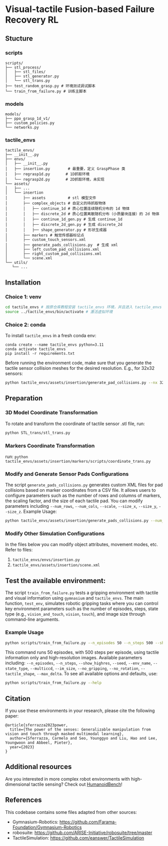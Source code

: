 # Visual-tactile Fusion-based Failure Recovery RL
## Stucture
### scripts
``` text
scripts/
├── stl_process/
│   ├── stl_files/
│   ├── stl_generator.py
│   └── stl_trans.py
├── test_random_grasp.py # 环境测试调试脚本
└── train_from_failure.py # 训练主脚本
```

### models
``` text
models/
├── ppo_grasp_1d_v1/
├── custom_policies.py
└── networks.py
```
### tactile_envs
``` text
tactile_envs/
├── __init__.py
├── envs/
│   ├── __init__.py
│   ├── insertion.py        # 最重要，定义 GraspPhase 类
│   ├── regrasp1d.py       # 1D抓取环境
│   └── regrasp2d.py       # 2D抓取环境，未实现
└── assets/
│   ├── ...
│   └── insertion
│       ├── assets          # stl 模型文件
│       ├── complex_objects # 自定义的待抓取物体
│       │   ├── continue_1d # 质心位置连续随机分布的 1d 物体
│       │   ├── discrete_2d # 质心位置离散随机分布（小质量块连接）的 2d 物体
│       │   ├── continue_1d_gen.py # 生成 continue_1d
│       │   ├── discrete_2d_gen.py # 生成 discrete_2d
│       │   ├── shape_generator.py # 形状生成器
│       ├── markers # 触觉传感器标记点
│       ├── custom_touch_sensors.xml 
│       ├── generate_pads_collisions.py  # 生成 xml
│       ├── left_custom_pad_collisions.xml
│       ├── right_custom_pad_collisions.xml
│       └── scene.xml 
└── utils/
   └── ...
```

## Installation
### Choice 1: venv
```bash
cd tactile_envs # 按原仓库教程安装 tactile_envs 环境，并且进入 tactile_envs 文件夹工作区
source ../tactile_envs/bin/activate # 激活虚拟环境
``` 
### Choice 2: conda 

To install `tactile_envs` in a fresh conda env:
```
conda create --name tactile_envs python=3.11
conda activate tactile_envs
pip install -r requirements.txt
```

Before running the environment code, make sure that you generate the tactile sensor collision meshes for the desired resolution. E.g., for 32x32 sensors:
``` bash
python tactile_envs/assets/insertion/generate_pad_collisions.py --nx 32 --ny 32
```


## Preparation
### 3D Model Coordinate Transformation
To rotate and transform the coordinate of tactile sensor .stl file, run:
``` bash
python STL_trans/stl_trans.py
```
### Markers Coordinate Transformation
run: `python tactile_envs/assets/insertion/markers/scripts/coordinate_trans.py`

### Modify and Generate Sensor Pads Configurations
The script `generate_pads_collisions.py` generates custom XML files for pad collisions based on marker coordinates from a CSV file. It allows users to configure parameters such as the number of rows and columns of markers, the scaling factor, and the size of each tactile pad. You can modify parameters including `--num_rows`, `--num_cols`, `--scale`, `--size_x`, `--size_y`, `--size_z`. 
Example Usage: 
``` bash
python tactile_envs/assets/insertion/generate_pads_collisions.py --num_rows 20 --num_cols 20 --scale 0.0011
```

### Modify Other Simulation Configurations
In the files below you can modify object attributes, movement modes, etc. Refer to files:
1. `tactile_envs/envs/insertion.py`
2. `tactile_envs/assets/insertion/scene.xml`







## Test the available environment:
The script `train_from_failure.py` tests a gripping environment with tactile and visual information using `gymnasium` and `tactile_envs`. The main function, `test_env`, simulates robotic gripping tasks where you can control key environment parameters such as the number of episodes, steps, state type (e.g., `vision_and_touch`, `vision`, `touch`), and image size through command-line arguments.
### Example Usage
``` bash
python scripts/train_from_failure.py --n_episodes 50 --n_steps 500 --show_highres --state_type vision_and_touch
```
This command runs 50 episodes, with 500 steps per episode, using tactile information only and high-resolution images.
Available parameters including: `--n_episodes`, `--n_steps`, `--show_highres`, `--seed`, `--env_name`, `--state_type`, `--multiccd`, `--im_size`, `--no_gripping`, `--no_rotation`, `--tactile_shape`, `--max_delta`. To see all available options and defaults, use:
``` bash
python scripts/train_from_failure.py --help
```






## Citation
If you use these environments in your research, please cite the following paper:
```
@article{sferrazza2023power,
  title={The power of the senses: Generalizable manipulation from vision and touch through masked multimodal learning},
  author={Sferrazza, Carmelo and Seo, Younggyo and Liu, Hao and Lee, Youngwoon and Abbeel, Pieter},
  year={2023}
}
```

## Additional resources
Are you interested in more complex robot environments with high-dimensional tactile sensing? Check out [HumanoidBench](https://github.com/carlosferrazza/humanoid-bench)!

## References
This codebase contains some files adapted from other sources:
* Gymnasium-Robotics: https://github.com/Farama-Foundation/Gymnasium-Robotics
* robosuite: https://github.com/ARISE-Initiative/robosuite/tree/master
* TactileSimulation: https://github.com/eanswer/TactileSimulation
